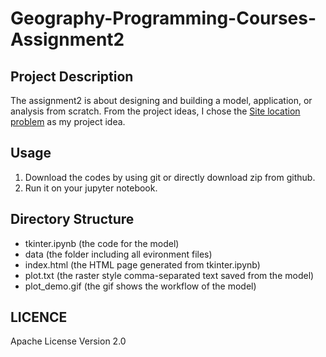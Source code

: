 # Geography-Programming-Courses-Assignment2
## Project Description
The assignment2 is about designing and building a model, application, or analysis from scratch. From the project ideas, I chose the [Site location problem](https://www.geog.leeds.ac.uk/courses/computing/study/core-python/assessment2/best.html) as my project idea. 
## Usage
1. Download the codes by using git or directly download zip from github.
2. Run it on your jupyter notebook.
## Directory Structure
 - tkinter.ipynb (the code for the model)
 - data (the folder including all evironment files)
 - index.html (the HTML page generated from tkinter.ipynb)
 - plot.txt (the raster style comma-separated text saved from the model)
 - plot_demo.gif (the gif shows the workflow of the model)
## LICENCE
Apache License Version 2.0
